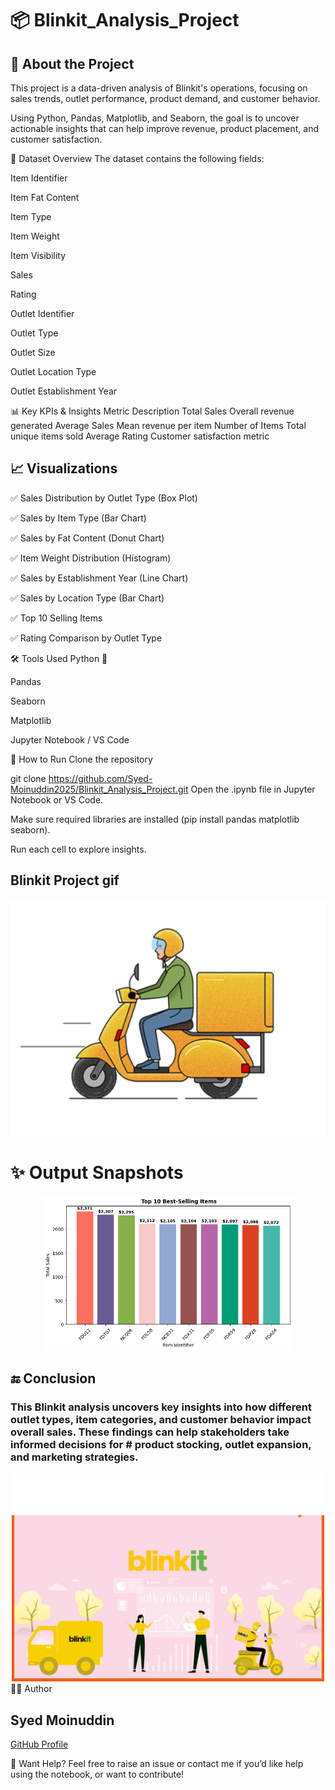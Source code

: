 # 📦 Blinkit_Analysis_Project
 


## 🧠 About the Project
This project is a data-driven analysis of Blinkit's operations, focusing on sales trends, outlet performance, product demand, and customer behavior.

Using Python, Pandas, Matplotlib, and Seaborn, the goal is to uncover actionable insights that can help improve revenue, product placement, and customer satisfaction.

📁 Dataset Overview
The dataset contains the following fields:

Item Identifier

Item Fat Content

Item Type

Item Weight

Item Visibility

Sales

Rating

Outlet Identifier

Outlet Type

Outlet Size

Outlet Location Type

Outlet Establishment Year

📊 Key KPIs & Insights
Metric	Description
Total Sales	Overall revenue generated
Average Sales	Mean revenue per item
Number of Items	Total unique items sold
Average Rating	Customer satisfaction metric

## 📈 Visualizations
✅ Sales Distribution by Outlet Type (Box Plot)

✅ Sales by Item Type (Bar Chart)

✅ Sales by Fat Content (Donut Chart)

✅ Item Weight Distribution (Histogram)

✅ Sales by Establishment Year (Line Chart)

✅ Sales by Location Type (Bar Chart)

✅ Top 10 Selling Items

✅ Rating Comparison by Outlet Type

🛠️ Tools Used
Python 🐍

Pandas

Seaborn

Matplotlib

Jupyter Notebook / VS Code

📌 How to Run
Clone the repository

git clone https://github.com/Syed-Moinuddin2025/Blinkit_Analysis_Project.git
Open the .ipynb file in Jupyter Notebook or VS Code.

Make sure required libraries are installed (pip install pandas matplotlib seaborn).

Run each cell to explore insights.
## Blinkit Project gif
<div align="center">
  <img src="https://raw.githubusercontent.com/Syed-Moinuddin2025/python_projects_analyses/main/03_Blinkit_Analysis/Images/blinkit.gif" width="600">
</div>

# ✨ Output Snapshots
<div align="center"> <img src="https://github.com/Syed-Moinuddin2025/python_projects_analyses/blob/main/03_Blinkit_Analysis/Images/bestSaleingItemes.png" width="400"> </div>

## 🔚 Conclusion
### This Blinkit analysis uncovers key insights into how different outlet types, item categories, and customer behavior impact overall sales. These findings can help stakeholders take informed decisions for # product stocking, outlet expansion, and marketing strategies.

<div align="center"> <img src="https://github.com/Syed-Moinuddin2025/python_projects_analyses/blob/main/03_Blinkit_Analysis/Images/Bimage.png" alt="Blinkit Project Banner" width="500"> </div>
🙋‍♂️ Author

## Syed Moinuddin
 [GitHub Profile](https://github.com/Syed-Moinuddin2025)

📌 Want Help?
Feel free to raise an issue or contact me if you’d like help using the notebook, or want to contribute!

